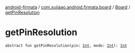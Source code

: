[android-firmata](../../index.md) / [com.xujiaao.android.firmata.board](../index.md) / [Board](index.md) / [getPinResolution](./get-pin-resolution.md)

# getPinResolution

`abstract fun getPinResolution(pin: `[`Int`](https://kotlinlang.org/api/latest/jvm/stdlib/kotlin/-int/index.html)`, mode: `[`Int`](https://kotlinlang.org/api/latest/jvm/stdlib/kotlin/-int/index.html)`): `[`Int`](https://kotlinlang.org/api/latest/jvm/stdlib/kotlin/-int/index.html)
